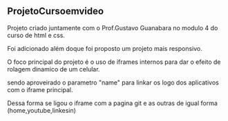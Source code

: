 ## ProjetoCursoemvideo

Projeto criado juntamente com o Prof.Gustavo Guanabara no modulo 4 do curso de html e css.

Foi adicionado além doque foi proposto um projeto mais responsivo.








 O foco principal do projeto é o uso de iframes internos para dar o efeito de rolagem dinamico de um celular.
 
 sendo aproveirado o parametro "name" para linkar os logo dos aplicativos com o iframe principal.
    
 Dessa forma se ligou o iframe com a pagina git e as outras de igual forma (home,youtube,linkesin) 
 
 
    














